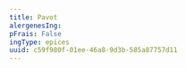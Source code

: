 ```yaml
---
title: Pavot
alergenesIng:
pFrais: False
ingType: epices
uuid: c59f980f-01ee-46a8-9d3b-585a87757d11
---
```

